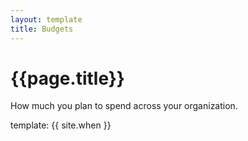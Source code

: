 ```yaml
---
layout: template
title: Budgets
---
```


# {{page.title}}

How much you plan to spend across your organization.

template: {{ site.when }}